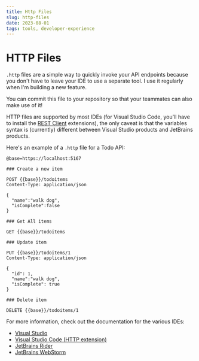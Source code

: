 ```yaml
---
title: Http Files
slug: http-files
date: 2023-08-01
tags: tools, developer-experience
---
```


# HTTP Files

`.http` files are a simple way to quickly invoke your API endpoints because you don't have to leave your IDE to use a separate tool.
I use it regularly when I'm building a new feature.

You can commit this file to your repository so that your teammates can also make use of it!

HTTP files are supported by most IDEs (for Visual Studio Code, you'll have to install the [REST Client](https://marketplace.visualstudio.com/items?itemName=humao.rest-client) extensions), the only caveat is that the variables syntax is (currently) different between Visual Studio products and JetBrains products.

Here's an example of a `.http` file for a Todo API:

```http:todoitems.http
@base=https://localhost:5167

### Create a new item

POST {{base}}/todoitems
Content-Type: application/json

{
  "name":"walk dog",
  "isComplete":false
}

### Get All items

GET {{base}}/todoitems

### Update item

PUT {{base}}/todoitems/1
Content-Type: application/json

{
  "id": 1,
  "name":"walk dog",
  "isComplete": true
}

### Delete item

DELETE {{base}}/todoitems/1
```

For more information, check out the documentation for the various IDEs:

- [Visual Studio](https://learn.microsoft.com/en-us/aspnet/core/test/http-files)
- [Visual Studio Code (HTTP extension)](https://marketplace.visualstudio.com/items?itemName=humao.rest-client)
- [JetBrains Rider](https://www.jetbrains.com/help/rider/Http_client_in__product__code_editor.html)
- [JetBrains WebStorm](https://www.jetbrains.com/help/webstorm/http-client-in-product-code-editor.html)